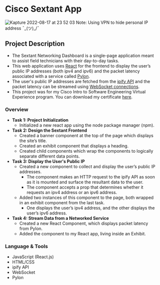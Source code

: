 # Cisco Sextant App 
![Kapture 2022-08-17 at 23 52 03](https://user-images.githubusercontent.com/94224903/185320508-94563001-9d60-4c9a-a2b5-9687e8b08bcb.gif)
Note: Using VPN to hide personal IP address ¯\_(ツ)_/¯
## **Project Description**
- The Sextant Networking Dashboard is a single-page application meant to assist field technicians with their day-to-day tasks. 
- This web application uses <a href="https://github.com/facebook/create-react-app" target="_blank">React</a> for the frontend to display the user’s public IP addresses (both ipv4 and ipv6) and the packet latency associated with a service called <a href="https://www.npmjs.com/package/pylon" target="_blank">Pylon</a>. 
- The user's public IP addresses are fetched from the <a href="https://www.ipify.org/" target="_blank">ipify API</a> and the packet latency can be streamed using <a href="https://www.npmjs.com/package/websocket" target="_blank">WebSocket connections</a>.
- This project was for my Cisco Intro to Software Engineering Virtual Experience program. You can download my certificate <a href="https://forage-uploads-prod.s3.amazonaws.com/completion-certificates/Cisco2/kinDTvjiZRcYbwqLo_Cisco_mAig4zKFK4ZHmXsAM_1660363641257_completion_certificate.pdf" target="_blank">here</a>.

### **Overview**

- **Task 1: Project Initialization**
  - Initialized a new react app using the node package manager (npm).
- **Task 2: Design the Sextant Frontend**
  - Created a banner component at the top of the page which displays the site’s title.
  - Created an exhibit component that displays a heading.
  - Created child components which wrap the components to logically separate different data points.
- **Task 3: Display the User's Public IP**
  - Created a new component to collect and display the user’s public IP addresses.
    - The component makes an HTTP request to the ipify API as soon as it is mounted and surface the resultant data to the user.
    - The component accepts a prop that determines whether it requests an ipv4 address or an ipv6 address.
  - Added two instances of this component to the page, both wrapped in an exhibit component from the last task.
    - One displays the user’s ipv4 address, and the other displays the user’s ipv6 address.
- **Task 4: Stream Data from a Networked Service**
  - Created a new React Component, which displays packet latency from Pylon.
  - Added the component to my React app, living inside an Exhibit.

### Language **& Tools**

- JavaScript (React.js)
- HTML/CSS
- ipify API
- WebSocket
- Pylon
